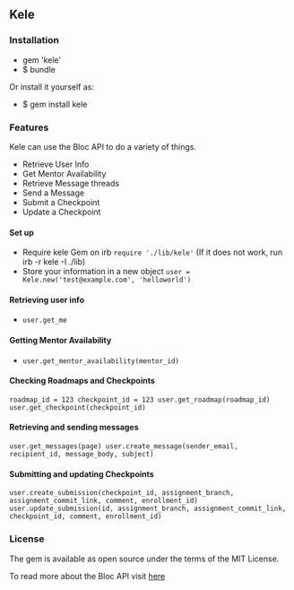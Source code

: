 ## Kele


### Installation
 - gem 'kele'
 - $ bundle

Or install it yourself as:
 - $ gem install kele

### Features
Kele can use the Bloc API to do a variety of things. 
 - Retrieve User Info
 - Get Mentor Availability
 - Retrieve Message threads
 - Send a Message
 - Submit a Checkpoint
 - Update a Checkpoint

#### Set up
 - Require kele Gem on irb `require './lib/kele'`
(If it does not work, run irb -r kele -I ./lib)
 - Store your information in a new object `user = Kele.new('test@example.com', 'helloworld')`

#### Retrieving user info
- `user.get_me`

#### Getting Mentor Availability
 - `user.get_mentor_availability(mentor_id)`

#### Checking Roadmaps and Checkpoints
`roadmap_id = 123
checkpoint_id = 123
user.get_roadmap(roadmap_id)
user.get_checkpoint(checkpoint_id)`

#### Retrieving and sending messages
`user.get_messages(page)
user.create_message(sender_email, recipient_id, message_body, subject)`

#### Submitting and updating Checkpoints
`user.create_submission(checkpoint_id, assignment_branch, assignment_commit_link, comment, enrollment_id)
user.update_submission(id, assignment_branch, assignment_commit_link, checkpoint_id, comment, enrollment_id)`

### License

The gem is available as open source under the terms of the MIT License.

To read more about the Bloc API visit [here](http://docs.blocapi.apiary.io/#reference/0/sessions)
